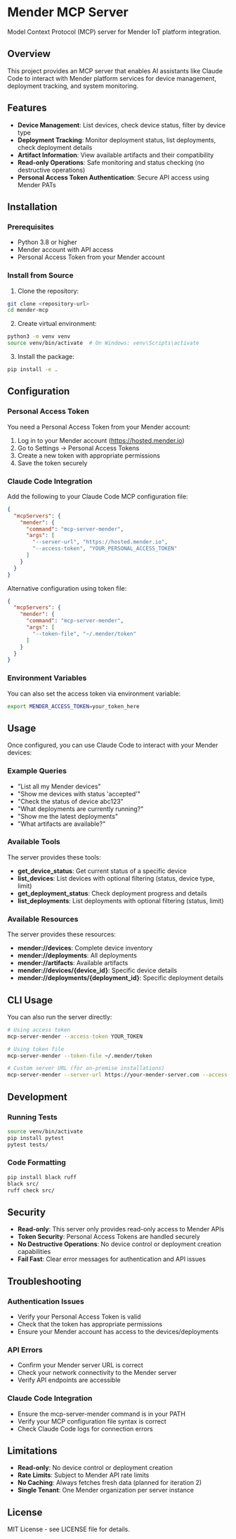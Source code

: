 # Mender MCP Server

Model Context Protocol (MCP) server for Mender IoT platform integration.

## Overview

This project provides an MCP server that enables AI assistants like Claude Code to interact with Mender platform services for device management, deployment tracking, and system monitoring.

## Features

- **Device Management**: List devices, check device status, filter by device type
- **Deployment Tracking**: Monitor deployment status, list deployments, check deployment details
- **Artifact Information**: View available artifacts and their compatibility
- **Read-only Operations**: Safe monitoring and status checking (no destructive operations)
- **Personal Access Token Authentication**: Secure API access using Mender PATs

## Installation

### Prerequisites

- Python 3.8 or higher
- Mender account with API access
- Personal Access Token from your Mender account

### Install from Source

1. Clone the repository:
```bash
git clone <repository-url>
cd mender-mcp
```

2. Create virtual environment:
```bash
python3 -m venv venv
source venv/bin/activate  # On Windows: venv\Scripts\activate
```

3. Install the package:
```bash
pip install -e .
```

## Configuration

### Personal Access Token

You need a Personal Access Token from your Mender account:

1. Log in to your Mender account (https://hosted.mender.io)
2. Go to Settings → Personal Access Tokens
3. Create a new token with appropriate permissions
4. Save the token securely

### Claude Code Integration

Add the following to your Claude Code MCP configuration file:

```json
{
  "mcpServers": {
    "mender": {
      "command": "mcp-server-mender",
      "args": [
        "--server-url", "https://hosted.mender.io",
        "--access-token", "YOUR_PERSONAL_ACCESS_TOKEN"
      ]
    }
  }
}
```

Alternative configuration using token file:

```json
{
  "mcpServers": {
    "mender": {
      "command": "mcp-server-mender", 
      "args": [
        "--token-file", "~/.mender/token"
      ]
    }
  }
}
```

### Environment Variables

You can also set the access token via environment variable:

```bash
export MENDER_ACCESS_TOKEN=your_token_here
```

## Usage

Once configured, you can use Claude Code to interact with your Mender devices:

### Example Queries

- "List all my Mender devices"
- "Show me devices with status 'accepted'"
- "Check the status of device abc123"
- "What deployments are currently running?"
- "Show me the latest deployments"
- "What artifacts are available?"

### Available Tools

The server provides these tools:

- **get_device_status**: Get current status of a specific device
- **list_devices**: List devices with optional filtering (status, device type, limit)
- **get_deployment_status**: Check deployment progress and details
- **list_deployments**: List deployments with optional filtering (status, limit)

### Available Resources

The server provides these resources:

- **mender://devices**: Complete device inventory
- **mender://deployments**: All deployments 
- **mender://artifacts**: Available artifacts
- **mender://devices/{device_id}**: Specific device details
- **mender://deployments/{deployment_id}**: Specific deployment details

## CLI Usage

You can also run the server directly:

```bash
# Using access token
mcp-server-mender --access-token YOUR_TOKEN

# Using token file
mcp-server-mender --token-file ~/.mender/token

# Custom server URL (for on-premise installations)
mcp-server-mender --server-url https://your-mender-server.com --access-token YOUR_TOKEN
```

## Development

### Running Tests

```bash
source venv/bin/activate
pip install pytest
pytest tests/
```

### Code Formatting

```bash
pip install black ruff
black src/
ruff check src/
```

## Security

- **Read-only**: This server only provides read-only access to Mender APIs
- **Token Security**: Personal Access Tokens are handled securely 
- **No Destructive Operations**: No device control or deployment creation capabilities
- **Fail Fast**: Clear error messages for authentication and API issues

## Troubleshooting

### Authentication Issues

- Verify your Personal Access Token is valid
- Check that the token has appropriate permissions
- Ensure your Mender account has access to the devices/deployments

### API Errors

- Confirm your Mender server URL is correct
- Check your network connectivity to the Mender server
- Verify API endpoints are accessible

### Claude Code Integration

- Ensure the mcp-server-mender command is in your PATH
- Verify your MCP configuration file syntax is correct
- Check Claude Code logs for connection errors

## Limitations

- **Read-only**: No device control or deployment creation
- **Rate Limits**: Subject to Mender API rate limits
- **No Caching**: Always fetches fresh data (planned for iteration 2)
- **Single Tenant**: One Mender organization per server instance

## License

MIT License - see LICENSE file for details.
